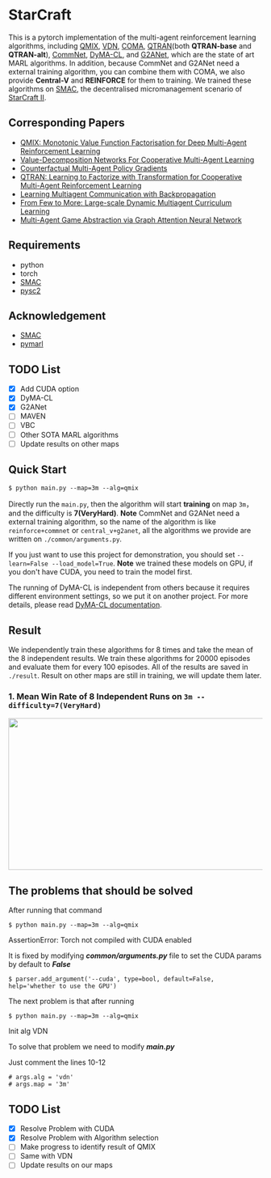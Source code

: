 # StarCraft

This is a pytorch implementation of the multi-agent reinforcement learning algorithms, including [QMIX](https://arxiv.org/abs/1803.11485), [VDN](https://arxiv.org/abs/1706.05296), [COMA](https://arxiv.org/abs/1705.08926), [QTRAN](https://arxiv.org/abs/1905.05408)(both **QTRAN-base** and **QTRAN-alt**), [CommNet](https://arxiv.org/abs/1605.07736), [DyMA-CL](https://arxiv.org/abs/1909.02790?context=cs.MA), and [G2ANet](https://arxiv.org/abs/1911.10715), which are the state of art MARL algorithms. In addition, because CommNet and G2ANet need a external training algorithm, you can combine them with COMA, we also provide **Central-V** and **REINFORCE** for them to training. We trained these algorithms on [SMAC](https://github.com/oxwhirl/smac), the decentralised micromanagement scenario of [StarCraft II](https://en.wikipedia.org/wiki/StarCraft_II:_Wings_of_Liberty).

## Corresponding Papers

- [QMIX: Monotonic Value Function Factorisation for Deep Multi-Agent Reinforcement Learning](https://arxiv.org/abs/1803.11485)
- [Value-Decomposition Networks For Cooperative Multi-Agent Learning](https://arxiv.org/abs/1706.05296)
- [Counterfactual Multi-Agent Policy Gradients](https://arxiv.org/abs/1705.08926)
- [QTRAN: Learning to Factorize with Transformation for Cooperative Multi-Agent Reinforcement Learning](https://arxiv.org/abs/1905.05408)
- [Learning Multiagent Communication with Backpropagation](https://arxiv.org/abs/1605.07736)
- [From Few to More: Large-scale Dynamic Multiagent Curriculum Learning](https://arxiv.org/abs/1909.02790?context=cs.MA)
- [Multi-Agent Game Abstraction via Graph Attention Neural Network](https://arxiv.org/abs/1911.10715)

## Requirements

- python
- torch
- [SMAC](https://github.com/oxwhirl/smac)
- [pysc2](https://github.com/deepmind/pysc2)

## Acknowledgement

+ [SMAC](https://github.com/oxwhirl/smac)
+ [pymarl](https://github.com/oxwhirl/pymarl)


## TODO List

- [x] Add CUDA option
- [x] DyMA-CL
- [x] G2ANet
- [ ] MAVEN
- [ ] VBC
- [ ] Other SOTA MARL algorithms
- [ ] Update results on other maps

## Quick Start

```shell
$ python main.py --map=3m --alg=qmix
```

Directly run the `main.py`, then the algorithm will start **training** on map `3m`， and the difficulty is **7(VeryHard)**. **Note** CommNet and G2ANet need a external training algorithm, so the name of the algorithm is like `reinforce+commnet` or `central_v+g2anet`, all the algorithms we provide are written on  `./common/arguments.py`.

If you just want to use this project for demonstration, you should set `--learn=False --load_model=True`. **Note** we trained these models on GPU, if you don't have CUDA, you need to train the model first.

The running of DyMA-CL is independent from others because it requires different environment settings, so we put it on another project. For more details, please read [DyMA-CL documentation](https://github.com/starry-sky6688/DyMA-CL).

## Result

We independently train these algorithms for 8 times and take the mean of the 8 independent results. We train these algorithms for 20000 episodes and evaluate them for every 100 episodes. All of the results are saved in  `./result`.
Result on other maps are still in training, we will update them later.

### 1. Mean Win Rate of 8 Independent Runs on `3m --difficulty=7(VeryHard)`
<div align=center><img width = '600' height ='300' src ="https://github.com/starry-sky6688/StarCraft/blob/master/result/overview_3m.png"/></div>


## The problems that should be solved

After running that command

```shell
$ python main.py --map=3m --alg=qmix
```
AssertionError: Torch not compiled with CUDA enabled

It is fixed by modifying ***common/arguments.py*** file to set the CUDA params by default to ***False***

```shell
$ parser.add_argument('--cuda', type=bool, default=False, help='whether to use the GPU')
```


The next problem is that after running 

```shell
$ python main.py --map=3m --alg=qmix
```
Init alg VDN

To solve that problem we need to modify ***main.py***

Just comment the lines 10-12

```shell script
# args.alg = 'vdn'
# args.map = '3m'
```

## TODO List

- [x] Resolve Problem with CUDA
- [x] Resolve Problem with Algorithm selection
- [ ] Make progress to identify result of QMIX
- [ ] Same with VDN
- [ ] Update results on our maps
